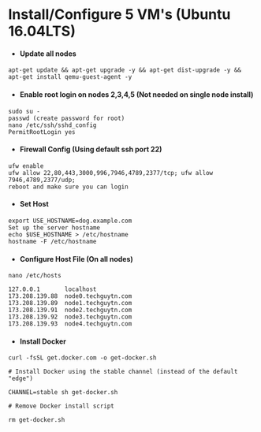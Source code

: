 # Install/Configure 5 VM's (Ubuntu 16.04LTS)

* #### Update all nodes

```
apt-get update && apt-get upgrade -y && apt-get dist-upgrade -y && apt-get install qemu-guest-agent -y
```

* #### Enable root login on nodes 2,3,4,5 (Not needed on single node install)

```
sudo su -
passwd (create password for root)
nano /etc/ssh/sshd_config
PermitRootLogin yes
```

* #### Firewall Config (Using default ssh port 22)

```
ufw enable
ufw allow 22,80,443,3000,996,7946,4789,2377/tcp; ufw allow 7946,4789,2377/udp;
reboot and make sure you can login
```

* #### Set Host 

```
export USE_HOSTNAME=dog.example.com
Set up the server hostname
echo $USE_HOSTNAME > /etc/hostname
hostname -F /etc/hostname
```

* #### Configure Host File (On all nodes)

```
nano /etc/hosts

127.0.0.1       localhost
173.208.139.88  node0.techguytn.com
173.208.139.89  node1.techguytn.com
173.208.139.91  node2.techguytn.com
173.208.139.92  node3.techguytn.com
173.208.139.93  node4.techguytn.com
```

* #### Install Docker

```
curl -fsSL get.docker.com -o get-docker.sh

# Install Docker using the stable channel (instead of the default "edge")

CHANNEL=stable sh get-docker.sh

# Remove Docker install script

rm get-docker.sh
```
